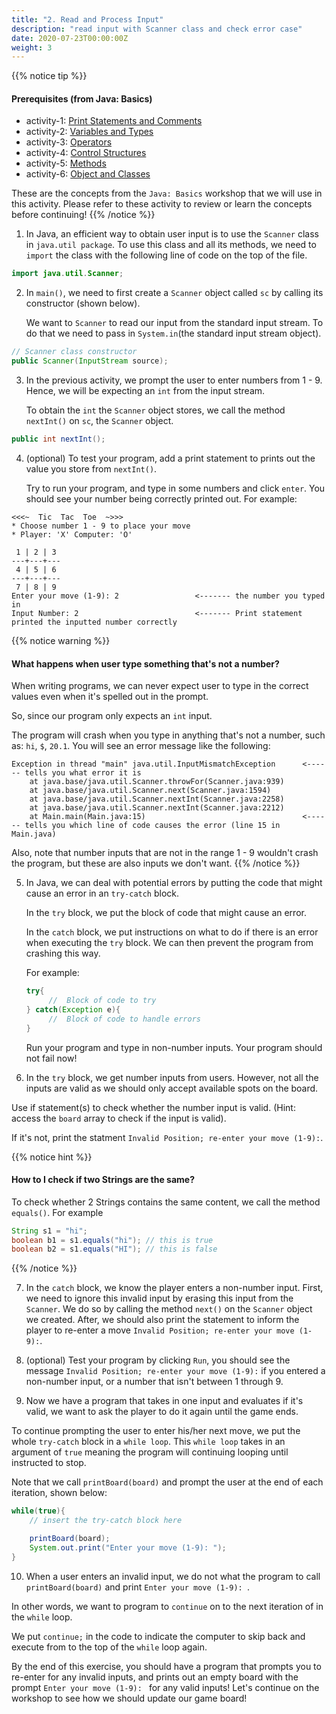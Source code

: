 ```yaml
---
title: "2. Read and Process Input"
description: "read input with Scanner class and check error case"
date: 2020-07-23T00:00:00Z
weight: 3
---
```


{{% notice tip %}}
#### Prerequisites (from Java: Basics) 
- activity-1: [Print Statements and Comments](../../java-basics/activity-1)
- activity-2: [Variables and Types](../../java-basics/activity-2)
- activity-3: [Operators](../../java-basics/activity-3)
- activity-4: [Control Structures](../../java-basics/activity-4)
- activity-5: [Methods](../../java-basics/activity-5)
- activity-6: [Object and Classes](../../java-basics/activity-6)

These are the concepts from the `Java: Basics` workshop that we will use in this activity. Please refer to these activity to review or learn the concepts before continuing!
{{% /notice %}}

1. In Java, an efficient way to obtain user input is to use the `Scanner` class in `java.util package`. To use this class and all its methods, we need to `import` the class with the following line of code on the top of the file.
```java
import java.util.Scanner;
``` 

2. In `main()`, we need to first create a `Scanner` object called `sc` by calling its constructor (shown below).

   We want to `Scanner` to read our input from the standard input stream. To do that we need to pass in `System.in`(the standard input stream object).
```java
// Scanner class constructor
public Scanner(InputStream source);
```

3. In the previous activity, we prompt the user to enter numbers from 1 - 9. Hence, we will be expecting an `int` from the input stream. 
   
   To obtain the `int` the `Scanner` object stores, we call the method `nextInt()` on `sc`, the `Scanner` object.
```java
public int nextInt();
```

4. (optional) To test your program, add a print statement to prints out the value you store from `nextInt()`. 

   Try to run your program, and type in some numbers and click `enter`. You should see your number being correctly printed out. For example: 

```
<<<~  Tic  Tac  Toe  ~>>>
* Choose number 1 - 9 to place your move
* Player: 'X' Computer: 'O'

 1 | 2 | 3 
---+---+---
 4 | 5 | 6 
---+---+---
 7 | 8 | 9 
Enter your move (1-9): 2                 <------- the number you typed in
Input Number: 2                          <------- Print statement printed the inputted number correctly
```

{{% notice warning %}}
#### What happens when user type something that's not a number?
When writing programs, we can never expect user to type in the correct values even when it's spelled out in the prompt.

So, since our program only expects an `int` input. 

The program will crash when you type in anything that's not a number, such as: `hi`, `$`, `20.1`. You will see an error message like the following:
```
Exception in thread "main" java.util.InputMismatchException      <------ tells you what error it is
    at java.base/java.util.Scanner.throwFor(Scanner.java:939)
    at java.base/java.util.Scanner.next(Scanner.java:1594)
    at java.base/java.util.Scanner.nextInt(Scanner.java:2258)
    at java.base/java.util.Scanner.nextInt(Scanner.java:2212)
    at Main.main(Main.java:15)                                   <------ tells you which line of code causes the error (line 15 in Main.java)
```
Also, note that number inputs that are not in the range 1 - 9 wouldn't crash the program, but these are also inputs we don't want.
{{% /notice %}}

5. In Java, we can deal with potential errors by putting the code that might cause an error in an `try-catch` block. 

   In the `try` block, we put the block of code that might cause an error.

   In the `catch` block, we put instructions on what to do if there is an error when executing the `try` block. We can then prevent the program from crashing this way.

   For example:
   ```java
   try{
        //  Block of code to try
   } catch(Exception e){
        //  Block of code to handle errors
   }
   ```
   Run your program and type in non-number inputs. Your program should not fail now!

6. In the `try` block, we get number inputs from users. However, not all the inputs are valid as we should only accept available spots on the board.

Use if statement(s) to check whether the number input is valid. (Hint: access the `board` array to check if the input is valid).

If it's not, print the statment `Invalid Position; re-enter your move (1-9):`.

{{% notice hint %}}
#### How to I check if two Strings are the same?
To check whether 2 Strings contains the same content, we call the method `equals()`. For example

```java
String s1 = "hi";
boolean b1 = s1.equals("hi"); // this is true
boolean b2 = s1.equals("HI"); // this is false
```
{{% /notice %}}

7. In the `catch` block, we know the player enters a non-number input. First, we need to ignore this invalid input by erasing this input from the `Scanner`. We do so by calling the method `next()` on the `Scanner` object we created. After, we should also print the statement to inform the player to re-enter a move `Invalid Position; re-enter your move (1-9):`.

8. (optional) Test your program by clicking `Run`, you should see the message `Invalid Position; re-enter your move (1-9):` if you entered a non-number input, or a number that isn't between 1 through 9.

9. Now we have a program that takes in one input and evaluates if it's valid, we want to ask the player to do it again until the game ends.

To continue prompting the user to enter his/her next move, we put the whole `try-catch` block in a `while loop`. This `while loop` takes in an argument of `true` meaning the program will continuing looping until instructed to stop. 

Note that we call `printBoard(board)` and prompt the user at the end of each iteration, shown below:
```java
while(true){
    // insert the try-catch block here

    printBoard(board);
    System.out.print("Enter your move (1-9): "); 
}
```

10. When a user enters an invalid input, we do not what the program to call `printBoard(board)` and print `Enter your move (1-9): `. 

In other words, we want to program to `continue` on to the next iteration of in the `while` loop. 


We put `continue;` in the code to indicate the computer to skip back and execute from to the top of the `while` loop again.

By the end of this exercise, you should have a program that prompts you to re-enter for any invalid inputs, and prints out an empty board with the prompt `Enter your move (1-9): ` for any valid inputs! Let's continue on the workshop to see how we should update our game board!